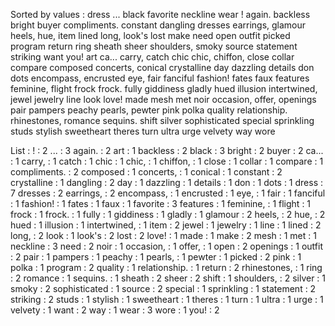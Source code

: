 Sorted by values :
dress ... black favorite neckline wear ! again. backless bright buyer compliments. constant dangling dresses earrings, glamour heels, hue, item lined long, look's lost make need open outfit picked program return ring sheath sheer shoulders, smoky source statement striking want you! art ca... carry, catch chic chic, chiffon, close collar compare composed concerts, conical crystalline day dazzling details don dots encompass, encrusted eye, fair fanciful fashion! fates faux features feminine, flight frock frock. fully giddiness gladly hued illusion intertwined, jewel jewelry line look love! made mesh met noir occasion, offer, openings pair pampers peachy pearls, pewter pink polka quality relationship. rhinestones, romance sequins. shift silver sophisticated special sprinkling studs stylish sweetheart theres turn ultra urge velvety way wore 

List :
! : 2
... : 3
again. : 2
art : 1
backless : 2
black : 3
bright : 2
buyer : 2
ca... : 1
carry, : 1
catch : 1
chic : 1
chic, : 1
chiffon, : 1
close : 1
collar : 1
compare : 1
compliments. : 2
composed : 1
concerts, : 1
conical : 1
constant : 2
crystalline : 1
dangling : 2
day : 1
dazzling : 1
details : 1
don : 1
dots : 1
dress : 7
dresses : 2
earrings, : 2
encompass, : 1
encrusted : 1
eye, : 1
fair : 1
fanciful : 1
fashion! : 1
fates : 1
faux : 1
favorite : 3
features : 1
feminine, : 1
flight : 1
frock : 1
frock. : 1
fully : 1
giddiness : 1
gladly : 1
glamour : 2
heels, : 2
hue, : 2
hued : 1
illusion : 1
intertwined, : 1
item : 2
jewel : 1
jewelry : 1
line : 1
lined : 2
long, : 2
look : 1
look's : 2
lost : 2
love! : 1
made : 1
make : 2
mesh : 1
met : 1
neckline : 3
need : 2
noir : 1
occasion, : 1
offer, : 1
open : 2
openings : 1
outfit : 2
pair : 1
pampers : 1
peachy : 1
pearls, : 1
pewter : 1
picked : 2
pink : 1
polka : 1
program : 2
quality : 1
relationship. : 1
return : 2
rhinestones, : 1
ring : 2
romance : 1
sequins. : 1
sheath : 2
sheer : 2
shift : 1
shoulders, : 2
silver : 1
smoky : 2
sophisticated : 1
source : 2
special : 1
sprinkling : 1
statement : 2
striking : 2
studs : 1
stylish : 1
sweetheart : 1
theres : 1
turn : 1
ultra : 1
urge : 1
velvety : 1
want : 2
way : 1
wear : 3
wore : 1
you! : 2
